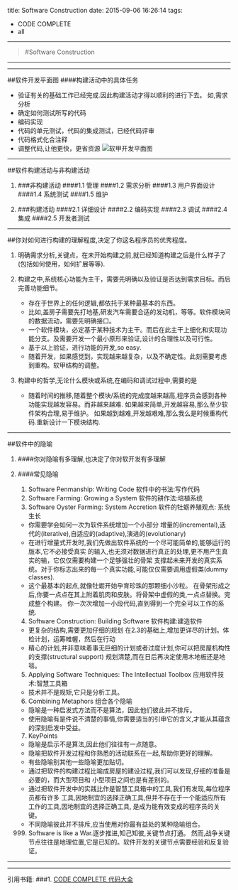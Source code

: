 title: Software Construction
date: 2015-09-06 16:26:14
tags:
- CODE COMPLETE
- all
---
> #Software Construction
 
***
***

##软件开发平面图
####构建活动中的具体任务
* 验证有关的基础工作已经完成.因此构建活动才得以顺利的进行下去。
    如,需求分析
*  确定如何测试所写的代码
*  编码实现
*  代码的单元测试，代码的集成测试，已经代码评审
*  代码格式化合注释
*  调整代码,让他更快，更省资源
![软甲开发平面图](/imgs/software-develop/software_developer01.png)
***

##软件构建活动与非构建活动
1.  ###非构建活动
    ####1.1 管理
    ####1.2 需求分析
    ####1.3 用户界面设计
    ####1.4 系统测试
    ####1.5 维护
    
2.  ###构建活动
    ####2.1 详细设计
    ####2.2 编码实现
    ####2.3 调试
    ####2.4 集成
    ####2.5 开发者测试

***    
##你对如何进行构建的理解程度,决定了你这名程序员的优秀程度。
1.  明确需求分析,关键点，在未开始构建之前,就已经知道构建之后是什么样子了(包括如何使用，如何扩展等等).

2.  构建之中,系统核心功能为主干，需要先明确以及验证是否达到需求目标。而后完善功能细节。
    * 存在于世界上的任何逻辑,都依托于某种最基本的东西。
    * 比如,盖房子需要先打地基,研发汽车需要合适的发动机，等等。软件模块间的数据流动，需要先明确接口。
    * 一个软件模块，必定基于某种技术为主干。而后在此主干上细化和实现功能分支。及需要开发一个最小原形来验证,设计的合理性以及可行性。
    * 基于以上验证，进行功能的开发,so easy.
    * 随着开发，如果感觉到，实现越来越复杂，以及不确定性。此刻需要考虑到重构。软甲结构的调整。
    
3.  构建中的哲学,无论什么模块或系统,在编码和调试过程中,需要的是
    * 随着时间的推移,随着整个模块/系统的完成度越来越高,程序员会感到各种功能实现越发容易。而非越来越难.
      如果越来简单,开发越容易,那么至少软件架构合理,易于维护。
      如果越到越难,开发越艰难,那么我么是时候重构代码.重新设计一下模块结构.
    
***
##软件中的隐喻
1.  ####你对隐喻有多理解,也决定了你对软开发有多理解

2.  ####常见隐喻
    1. Software Penmanship: Writing Code 软件中的书法:写作代码
    2. Software Farming: Growing a System 软件的耕作法:培植系统
    3. Software Oyster Farming: System Accretion 软件的牡蛎养殖观点: 系统生长
     * 你需要学会如何一次为软件系统增加一个小部分
       增量的(incremental),迭代的(iterative),自适应的(adaptive),演进的(evolutionary)
     * 在进行增量式开发时,我们先做出软件系统的一个尽可能简单的,能够运行的版本,它不必接受真实
       的输入,也无须对数据进行真正的处理,更不用产生真实的输，它仅仅需要构建一个足够强壮的骨架
       支撑起未来开发的真实系统。对于你标志出来的每一个真实功能,可能仅仅需要调用虚假类(dummy classes).
     * 这个最基本的起点,就像牡蛎开始孕育珍珠的那颗细小沙粒。
       在骨架形成之后,你要一点点在其上附着肌肉和皮肤。将骨架中虚假的类,一点点替换。完成整个构建。
       你一次次增加一小段代码,直到得到一个完全可以工作的系统.
      
    4. Software Construction: Building Software 软件构建:建造软件
    
     * 更复杂的结构,需要更加仔细的规划
       在2.3的基础上,增加更详尽的计划。体检计划，运筹帷幄，然后在行动
     * 精心的计划,并非意味着事无巨细的计划或者过度计划,你可以把房屋机构性的支撑(structural support)
       规划清楚,而在日后再决定使用木地板还是地毯。
    5. Applying Software Techniques: The Intellectual Toolbox 应用软件技术:智慧工具箱
     * 技术并不是规矩,它只是分析工具。
     
    6. Combining Metaphors 组合各个隐喻
     * 隐喻是一种启发式方法而不是算法，因此他们彼此并不排斥。
     * 使用隐喻有是件说不清楚的事情,你需要适当的引申它的含义,才能从其蕴含的深刻启发中受益。
     
    7. KeyPoints
     * 隐喻是启示不是算法,因此他们往往有一点随意。
     * 隐喻把软件开发过程和你熟悉的活动联系在一起,帮助你更好的理解。
     * 有些隐喻别其他一些隐喻更加贴切。
     * 通过把软件的构建过程比喻成房屋的建设过程,我们可以发现,仔细的准备是必要的，而大型项目和
       小型项目之间也是有差别的。
     * 通过把软件开发中的实践比作是智慧工具箱中的工具,我们有发现,每位程序员都有许多
       工具,因地制宜的选择正确工具,但并不存在于一个能适应所有工作的工具,因地制宜的选择正确工具,
       是成为能有效变成的程序员的关键。
     * 不同隐喻彼此并不排斥,应当使用对你最有益处的某种隐喻组合。
     
    999. Software is like a War.逐步推进,知己知彼,关键节点打通。
    然而,战争关键节点往往是地理位置,它是已知的。软件开发的关键节点需要经验和反复验证。

***
***
引用书籍:
###1. [CODE COMPLETE 代码大全](http://www.amazon.cn/%E4%BB%A3%E7%A0%81%E5%A4%A7%E5%85%A8-%E5%8F%B2%E8%92%82%E5%A4%AB%E2%80%A2%E8%BF%88%E5%85%8B%E5%BA%B7%E5%A5%88%E5%B0%94/dp/B0061XKRXA/ref=sr_1_1?ie=UTF8&qid=1441693546&sr=8-1&keywords=%E4%BB%A3%E7%A0%81%E5%A4%A7%E5%85%A8)
